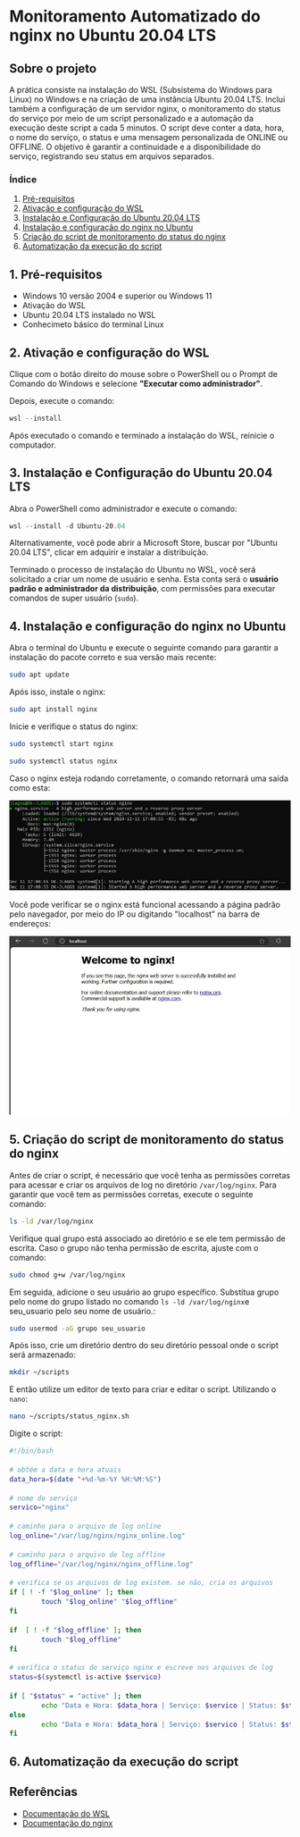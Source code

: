 # Monitoramento Automatizado do nginx no Ubuntu 20.04 LTS

## Sobre o projeto

A prática consiste na instalação do WSL (Subsistema do Windows para Linux) no Windows e na criação de uma instância Ubuntu 20.04 LTS. Inclui também a configuração de um servidor nginx, o monitoramento do status do serviço por meio de um script personalizado e a automação da execução deste script a cada 5 minutos. O script deve conter a data, hora, o nome do serviço, o status e uma mensagem personalizada de ONLINE ou OFFLINE. O objetivo é garantir a continuidade e a disponibilidade do serviço, registrando seu status em arquivos separados.

### Índice

1. [Pré-requisitos](#1-pré-requisitos)
2. [Ativação e configuração do WSL](#2-ativação-e-configuração-do-wsl)
3. [Instalação e Configuração do Ubuntu 20.04 LTS](#3-instalação-e-configuração-do-ubuntu-2004-lts)
4. [Instalação e configuração do nginx no Ubuntu](#4-instalação-e-configuração-do-nginx-no-ubuntu)
5. [Criação do script de monitoramento do status do nginx](#5-criação-do-script-de-monitoramento-do-status-do-nginx)
6. [Automatização da execução do script](#6-automatização-da-execução-do-script)

## 1. Pré-requisitos

- Windows 10 versão 2004 e superior ou Windows 11
- Ativação do WSL
- Ubuntu 20.04 LTS instalado no WSL
- Conhecimeto básico do terminal Linux

## 2. Ativação e configuração do WSL

Clique com o botão direito do mouse sobre o PowerShell ou o Prompt de Comando do Windows e selecione **"Executar como administrador"**.

Depois, execute o comando:

```powershell
wsl --install
```

Após executado o comando e terminado a instalação do WSL, reinicie o computador.

## 3. Instalação e Configuração do Ubuntu 20.04 LTS

Abra o PowerShell como administrador e execute o comando:

```powershell
wsl --install -d Ubuntu-20.04
```

Alternativamente, você pode abrir a Microsoft Store, buscar por "Ubuntu 20.04 LTS", clicar em adquirir e instalar a distribuição.

Terminado o processo de instalação do Ubuntu no WSL, você será solicitado a criar um nome de usuário e senha. Esta conta será o **usuário padrão e administrador da distribuição**, com permissões para executar comandos de super usuário (`sudo`).

## 4. Instalação e configuração do nginx no Ubuntu

Abra o terminal do Ubuntu e execute o seguinte comando para garantir a instalação do pacote correto e sua versão mais recente:

```bash
sudo apt update
```

Após isso, instale o nginx:

```bash
sudo apt install nginx
```

Inicie e verifique o status do nginx:

```bash
sudo systemctl start nginx
```

```bash
sudo systemctl status nginx
```

Caso o nginx esteja rodando corretamente, o comando retornará uma saída como esta:

![Status do nginx Ativo](imgs/nginx_status.jpeg)

Você pode verificar se o nginx está funcional acessando a página padrão pelo navegador, por meio do IP ou digitando "localhost" na barra de endereços:

![Página Padrão do nginx](imgs/nginx_via_localhost.jpeg)

## 5. Criação do script de monitoramento do status do nginx

Antes de criar o script, é necessário que você tenha as permissões corretas para acessar e criar os arquivos de log no diretório `/var/log/nginx`. Para garantir que você tem as permissões corretas, execute o seguinte comando:

```bash
ls -ld /var/log/nginx
```
Verifique qual grupo está associado ao diretório e se ele tem permissão de escrita. Caso o grupo não tenha permissão de escrita, ajuste com o comando:

```bash
sudo chmod g+w /var/log/nginx
```
Em seguida, adicione o seu usuário ao grupo específico. Substitua grupo pelo nome do grupo listado no comando `ls -ld /var/log/nginx`e seu_usuario pelo seu nome de usuário.:

```bash
sudo usermod -aG grupo seu_usuario
```

Após isso, crie um diretório dentro do seu diretório pessoal onde o script será armazenado:

```bash
mkdir ~/scripts
```

E então utilize um editor de texto para criar e editar o script. Utilizando o `nano`:

```bash
nano ~/scripts/status_nginx.sh
```

Digite o script:

```bash
#!/bin/bash

# obtém a data e hora atuais
data_hora=$(date "+%d-%m-%Y %H:%M:%S")

# nome do serviço
servico="nginx"

# caminho para o arquivo de log online
log_online="/var/log/nginx/nginx_online.log"

# caminho para o arquivo de log offline
log_offline="/var/log/nginx/nginx_offline.log"

# verifica se os arquivos de log existem. se não, cria os arquivos
if [ ! -f "$log_online" ]; then
        touch "$log_online" "$log_offline"
fi

if  [ ! -f "$log_offline" ]; then
        touch "$log_offline"
fi

# verifica o status do serviço nginx e escreve nos arquivos de log
status=$(systemctl is-active $servico)

if [ "$status" = "active" ]; then
        echo "Data e Hora: $data_hora | Serviço: $servico | Status: $status | O serviço $servico está ONLINE." >> "$log_online"
else
        echo "Data e Hora: $data_hora | Serviço: $servico | Status: $status | O serviço $servico está OFFLINE" >> "$log_offline"
fi
```

## 6. Automatização da execução do script

## Referências

- [Documentação do WSL](https://docs.microsoft.com/en-us/windows/wsl/)
- [Documentação do nginx](https://nginx.org/en/docs/)
